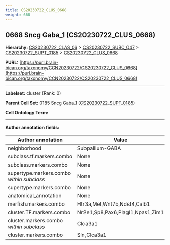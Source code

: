 ```yaml
---
title: CS20230722_CLUS_0668
weight: 668
---
```

## 0668 Sncg Gaba_1 (CS20230722_CLUS_0668)
<b>Hierarchy: </b>
[CS20230722_CLAS_06](../CS20230722_CLAS_06) >
[CS20230722_SUBC_047](../CS20230722_SUBC_047) >
[CS20230722_SUPT_0185](../CS20230722_SUPT_0185) >
[CS20230722_CLUS_0668](../CS20230722_CLUS_0668)

**PURL:** [https://purl.brain-bican.org/taxonomy/CCN20230722/CS20230722_CLUS_0668](https://purl.brain-bican.org/taxonomy/CCN20230722/CS20230722_CLUS_0668)

---


**Labelset:** cluster (Rank: 0)

**Parent Cell Set:** 0185 Sncg Gaba_1 ([CS20230722_SUPT_0185](../CS20230722_SUPT_0185))



**Cell Ontology Term:** 

[MARKER GENES.]: #


---

[TRANSFERRED ANNOTATIONS.]: #


[AUTHOR ANNOTATION FIELDS.]: #


**Author annotation fields:**

| Author annotation | Value |
|-------------------|-------|
|neighborhood|Subpallium-GABA|
|subclass.tf.markers.combo|None|
|subclass.markers.combo|None|
|supertype.markers.combo _within subclass_|None|
|supertype.markers.combo|None|
|anatomical_annotation|None|
|merfish.markers.combo|Htr3a,Met,Wnt7b,Ndst4,Calb1|
|cluster.TF.markers.combo|Nr2e1,Sp8,Pax6,Plagl1,Npas1,Zim1|
|cluster.markers.combo _within subclass_|Clca3a1|
|cluster.markers.combo|Sln,Clca3a1|
